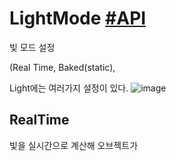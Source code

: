  # LightMode [#API](https://docs.unity3d.com/2020.3/Documentation/ScriptReference/Experimental.GlobalIllumination.LightMode.html)
 빛 모드 설정
 
 (Real Time, Baked(static), 
 
 Light에는 여러가지 설정이 있다.
 ![image](https://user-images.githubusercontent.com/37904040/199873219-045cc996-4709-4f11-8fb1-fd53b3f24bde.png)

## RealTime
빛을 실시간으로 계산해 오브젝트가 
